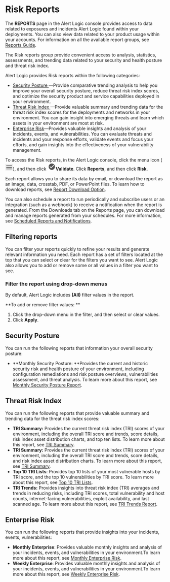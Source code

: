 # Risk Reports

The **REPORTS** page in the Alert Logic console provides access to data related to exposures and incidents Alert Logic found within your deployments. You can also view data related to your product usage within your accounts. For information on all the available report groups, see [Reports Guide](../reports.md).

The Risk reports group provide convenient access to analysis, statistics, assessments, and trending data related to your security and health posture and threat risk index.

Alert Logic provides Risk reports within the following categories:

* [Security Posture ](#Security)—Provide comparative trending analysis to help you improve your overall security posture, reduce threat risk index scores, and optimize the security product and service capabilities deployed in your environment.
* [Threat Risk Index ](#Threat-Risk)—Provide valuable summary and trending data for the threat risk index scores for the deployments and networks in your environment. You can gain insight into emerging threats and learn which assets in your environment are most at risk.
* [Enterprise Risk](#Enterpri)—Provides valuable insights and analysis of your incidents, events, and vulnerabilities. You can evaluate threats and incidents and your response efforts, validate events and focus your efforts, and gain insights into the effectiveness of your vulnerability management.

To access the Risk reports, in the Alert Logic console,  click the menu icon (![](../../../Resources/Images/dashboard/menu-icon.png)), and then click ![](../../../Resources/Images/dashboard/validate-icon.png)**Validate**. Click **Reports**, and then click **Risk**.

Each report allows you to share its data by email, or download the report as an image, data, crosstab, PDF, or PowerPoint files. To learn how to download reports, see [Report Download Option](../download-option.md).

You can also schedule a report to run periodically and subscribe users or an integration (such as a webhook) to receive a notification when the report is generated.   From the Downloads tab on the Reports page, you can download and manage reports generated from your schedules. For more information, see [Scheduled Reports and Notifications](../../../configure/notifications/report.md).

## Filtering reports

You can  filter your reports quickly to refine your results and generate relevant information you need. Each report has a set of filters located at the top that you can select or clear for the filters you want to see. Alert Logic also allows you to add or remove some or all values in a filter you want to see.

### Filter the report using drop-down menus

By default, Alert Logic includes **(All)** filter values in the report.

**To add or remove filter values: **

1. Click the drop-down menu in the filter, and then select or clear values.
2. Click **Apply**.

## Security Posture 

You can run the following reports that information your overall security posture:

* **Monthly Security Posture: **Provides the current and historic security risk and health posture of your environment, including configuration remediations and risk posture overviews, vulnerabilities assessment, and threat analysis. To learn more about this report, see [Monthly Security Posture Report](monthly-security-posture.md).

## Threat Risk Index 

You can run the following reports that provide valuable summary and trending data for the threat risk index scores:

* **TRI Summary:** Provides the current threat risk index (TRI) scores of your environment, including the overall TRI score and trends, score details, risk index asset distribution charts, and top ten lists. To learn more about this report, see [TRI Summary](tri-summary.md).
* **TRI Summary:** Provides the current threat risk index (TRI) scores of your environment, including the overall TRI score and trends, score details, and risk index asset distribution charts. To learn more about this report, see [TRI Summary](tri-summary.md).
* **Top 10 TRI Lists**: Provides  top 10 lists of your most vulnerable hosts by TRI score, and the top 10 vulnerabilities by TRI score. To learn more about this report, see [Top 10 TRI Lists](top-ten-TRI-list.md).
* **TRI Trends:** Provides insights into threat risk index (TRI) averages and trends in reducing risks, including TRI scores, total vulnerability and host counts, internet-facing vulnerabilities, exploit availability, and last scanned age. To learn more about this report, see [TRI Trends Report](tri-trends.md).

## Enterprise Risk

You can run the following reports that provide insights into your incidents, events, vulnerabilities:

* **Monthly Enterprise**: Provides valuable monthly insights and analysis of your incidents, events, and vulnerabilities in your environment.To learn more about this report, see [Monthly Enterprise Risk](enterprise-risk/monthly-enterprise.md).
* **Weekly Enterprise**: Provides valuable monthly insights and analysis of your incidents, events, and vulnerabilities in your environment.To learn more about this report, see [Weekly Enterprise Risk](enterprise-risk/weekly-enterprise.md).
